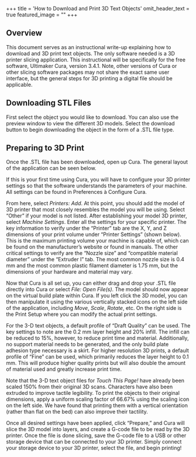 +++
title = 'How to Download and Print 3D Text Objects'
omit_header_text = true
featured_image = ""
+++

## Overview

This document serves as an instructional write-up explaining how to download and 3D print text objects. The only software needed is a 3D printer slicing application. This instructional will be specifically for the free software, Ultimaker Cura, version 3.4.1. Note, other versions of Cura or other slicing software packages may not share the exact same user interface, but the general steps for 3D printing a digital file should be applicable.

## Downloading STL Files

First select the object you would like to download. You can also use the preview window to view the different 3D models. Select the download button to begin downloading the object in the form of a .STL file type.

## Preparing to 3D Print

Once the .STL file has been downloaded, open up Cura. The general layout of the application can be seen below.

If this is your first time using Cura, you will have to configure your 3D printer settings so that the software understands the parameters of your machine. All settings can be found in Preferences à Configure Cura.

From here, select *Printers: Add*. At this point, you should add the model of 3D printer that most closely resembles the model you will be using. Select “Other” if your model is not listed. After establishing your model 3D printer, select *Machine Settings*. Enter all the settings for your specific printer. The key information to verify under the “Printer” tab are the X, Y, and Z dimensions of your print volume under “Printer Settings” (shown below). This is the maximum printing volume your machine is capable of, which can be found on the manufacturer’s website or found in manuals. The other critical settings to verify are the “Nozzle size” and “compatible material diameter” under the “Extruder I” tab. The most common nozzle size is 0.4 mm and the most common plastic filament diameter is 1.75 mm, but the dimensions of your hardware and material may vary.

Now that Cura is all set up, you can either drag and drop your .STL file directly into Cura or select *File: Open File(s)*. The model should now appear on the virtual build plate within Cura. If you left click the 3D model, you can then manipulate it using the various vertically stacked icons on the left side of the application, including *Move*, *Scale*, *Rotate*, etc. On the right side is the Print Setup where you can modify the actual print settings.

For the 3-D text objects, a default profile of “Draft Quality” can be used. The key settings to note are the 0.2 mm layer height and 20% infill. The infill can be reduced to 15%, however, to reduce print time and material. Additionally, no support material needs to be generated, and the only build plate adhesion type necessary is a skirt. For higher resolution 3D prints, a default profile of “Fine” can be used, which primarily reduces the layer height to 0.1 mm. This will produce higher quality prints but will also double the amount of material used and greatly increase print time.

Note that the 3-D text object files for *Touch This Page!* have already been scaled 150% from their original 3D scans. Characters have also been extruded to improve tactile legibility. To print the objects to their original dimensions, apply a uniform scaling factor of 66.67% using the scaling icon on the left side. We have found that printing them with a vertical orientation (rather than flat on the bed) can also improve their tactility.

­Once all desired settings have been applied, click “Prepare,” and Cura will slice the 3D model into layers, and create a G-code file to be read by the 3D printer. Once the file is done slicing, save the G-code file to a USB or other storage device that can be connected to your 3D printer. Simply connect your storage device to your 3D printer, select the file, and begin printing!